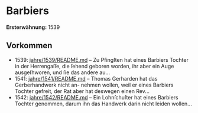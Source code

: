 # Barbiers

**Ersterwähnung:** 1539

## Vorkommen
- 1539: [jahre/1539/README.md](../jahre/1539/README.md) – Zu Pfingſten hat eines Barbiers Tochter in der
Herrengaſſe, die ſehend geboren worden, ihr aber ein
Auge ausgeſhworen, und ſie das andere au...
- 1541: [jahre/1541/README.md](../jahre/1541/README.md) – Thomas Gerharden hat das Gerberhandwerk nicht an-
nehmen wollen, weil er eines Barbiers Tochter gefreit,
der Rat aber hat deswegen einen Rev...
- 1542: [jahre/1542/README.md](../jahre/1542/README.md) – Ein Lohnſchuſter hat eines Barbiers Tochter genommen,
darum ihn das Handwerk darin nicht leiden wollen...
